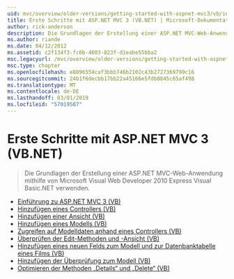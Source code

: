 ```yaml
---
uid: mvc/overview/older-versions/getting-started-with-aspnet-mvc3/vb/index
title: Erste Schritte mit ASP.NET MVC 3 (VB.NET) | Microsoft-Dokumentation
author: rick-anderson
description: Die Grundlagen der Erstellung einer ASP.NET MVC-Web-Anwendung mithilfe von Microsoft Visual Web Developer 2010 Express Visual Basic.NET verwenden.
ms.author: riande
ms.date: 04/12/2012
ms.assetid: c2f134f3-fc6b-4603-823f-d1eabe55bba2
msc.legacyurl: /mvc/overview/older-versions/getting-started-with-aspnet-mvc3/vb
msc.type: chapter
ms.openlocfilehash: e8096554caf3bbb746b2102c43b2727369799c16
ms.sourcegitcommit: 24b1f6decbb17bb22a45166e5fdb0845c65af498
ms.translationtype: MT
ms.contentlocale: de-DE
ms.lasthandoff: 03/01/2019
ms.locfileid: "57019587"
---
```

<a name="getting-started-with-aspnet-mvc-3-vbnet"></a>Erste Schritte mit ASP.NET MVC 3 (VB.NET)
====================
> Die Grundlagen der Erstellung einer ASP.NET MVC-Web-Anwendung mithilfe von Microsoft Visual Web Developer 2010 Express Visual Basic.NET verwenden.


- [Einführung zu ASP.NET MVC 3 (VB)](intro-to-aspnet-mvc-3.md)
- [Hinzufügen eines Controllers (VB)](adding-a-controller.md)
- [Hinzufügen einer Ansicht (VB)](adding-a-view.md)
- [Hinzufügen eines Modells (VB)](adding-a-model.md)
- [Zugreifen auf Modelldaten anhand eines Controllers (VB)](accessing-your-models-data-from-a-controller.md)
- [Überprüfen der Edit-Methoden und -Ansicht (VB)](examining-the-edit-methods-and-edit-view.md)
- [Hinzufügen eines neuen Felds zum Modell und zur Datenbanktabelle eines Films (VB)](adding-a-new-field.md)
- [Hinzufügen der Überprüfung zum Modell (VB)](adding-validation-to-the-model.md)
- [Optimieren der Methoden „Details“ und „Delete“ (VB)](improving-the-details-and-delete-methods.md)
